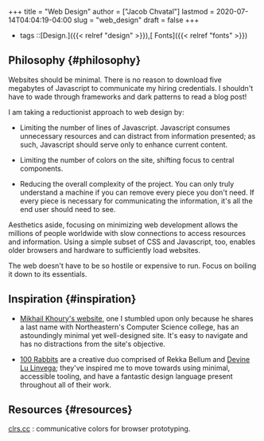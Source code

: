 +++
title = "Web Design"
author = ["Jacob Chvatal"]
lastmod = 2020-07-14T04:04:19-04:00
slug = "web_design"
draft = false
+++

-   tags ::[Design.]({{< relref "design" >}}),[ Fonts]({{< relref "fonts" >}})


## Philosophy {#philosophy}

Websites should be minimal.
There is no reason to download five megabytes of Javascript to communicate
my hiring credentials. I shouldn't have to wade through frameworks and dark
patterns to read a blog post!

I am taking a reductionist approach to web design by:

-   Limiting the number of lines of Javascript.
    Javascript consumes unnecessary resources and can distract from information
    presented; as such, Javascript should serve only to enhance current content.

-   Limiting the number of colors on the site, shifting focus to central components.

-   Reducing the overall complexity of the project.
    You can only truly understand a machine if you can remove every piece
    you don't need. If every piece is necessary for communicating the information,
    it's all the end user should need to see.

Aesthetics aside, focusing on minimizing web development allows the millions of
people worldwide with slow connections to access resources and information.
Using a simple subset of CSS and Javascript, too, enables older browsers and
hardware to sufficiently load websites.

The web doesn't have to be so hostile or expensive to run.
Focus on boiling it down to its essentials.


## Inspiration {#inspiration}

-   [Mikhail Khoury's website](http://mikhailkhoury.com/), one I stumbled upon only because he shares
    a last name with Northeastern's Computer Science college, has
    an astoundingly minimal yet well-designed site. It's easy to navigate
    and has no distractions from the site's objective.

-   [100 Rabbits](https://100r.co) are a creative duo comprised of Rekka Bellum and
    [Devine Lu Linvega](https://xxiivv.com/); they've inspired me to move towards using
    minimal, accessible tooling, and have a fantastic design language
    present throughout all of their work.


## Resources {#resources}

[clrs.cc](http://clrs.cc/)
: communicative colors for browser prototyping.
